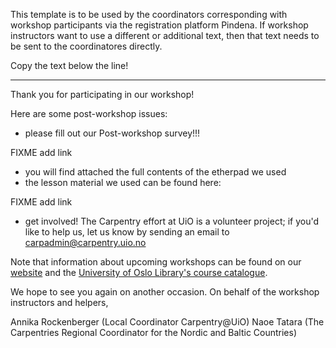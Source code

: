 This template is to be used by the coordinators corresponding with workshop participants via the registration platform Pindena. If workshop instructors want to use a different or additional text, then that text needs to be sent to the coordinatores directly.

Copy the text below the line!

-------------------

Thank you for participating in our workshop!

Here are some post-workshop issues:

- please fill out our Post-workshop survey!!! 

FIXME add link

- you will find attached the full contents of the etherpad we used
- the lesson material we used can be found here: 

FIXME add link

- get involved! The Carpentry effort at UiO is a volunteer project; if you'd like to help us, let us know by sending an email to carpadmin@carpentry.uio.no

Note that information about upcoming workshops can be found on our [website](https://uio.no/carpentry) and the [University of Oslo Library's course catalogue](https://www.ub.uio.no/english/courses-events/courses/other/Carpentry/index.html).

We hope to see you again on another occasion. On behalf of the workshop instructors and helpers,

Annika Rockenberger (Local Coordinator Carpentry@UiO)
Naoe Tatara (The Carpentries Regional Coordinator for the Nordic and Baltic Countries)


